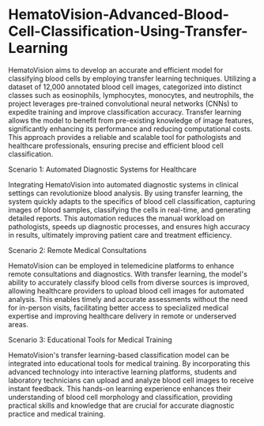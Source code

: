 # HematoVision-Advanced-Blood-Cell-Classification-Using-Transfer-Learning

HematoVision aims to develop an accurate and efficient model for classifying blood cells by employing transfer learning techniques. Utilizing a dataset of 12,000 annotated blood cell images, categorized into distinct classes such as eosinophils, lymphocytes, monocytes, and neutrophils, the project leverages pre-trained convolutional neural networks (CNNs) to expedite training and improve classification accuracy. Transfer learning allows the model to benefit from pre-existing knowledge of image features, significantly enhancing its performance and reducing computational costs. This approach provides a reliable and scalable tool for pathologists and healthcare professionals, ensuring precise and efficient blood cell classification.

Scenario 1: Automated Diagnostic Systems for Healthcare

Integrating HematoVision into automated diagnostic systems in clinical settings can revolutionize blood analysis. By using transfer learning, the system quickly adapts to the specifics of blood cell classification, capturing images of blood samples, classifying the cells in real-time, and generating detailed reports. This automation reduces the manual workload on pathologists, speeds up diagnostic processes, and ensures high accuracy in results, ultimately improving patient care and treatment efficiency.

Scenario 2: Remote Medical Consultations

HematoVision can be employed in telemedicine platforms to enhance remote consultations and diagnostics. With transfer learning, the model's ability to accurately classify blood cells from diverse sources is improved, allowing healthcare providers to upload blood cell images for automated analysis. This enables timely and accurate assessments without the need for in-person visits, facilitating better access to specialized medical expertise and improving healthcare delivery in remote or underserved areas.

Scenario 3: Educational Tools for Medical Training


HematoVision's transfer learning-based classification model can be integrated into educational tools for medical training. By incorporating this advanced technology into interactive learning platforms, students and laboratory technicians can upload and analyze blood cell images to receive instant feedback. This hands-on learning experience enhances their understanding of blood cell morphology and classification, providing practical skills and knowledge that are crucial for accurate diagnostic practice and medical training.
